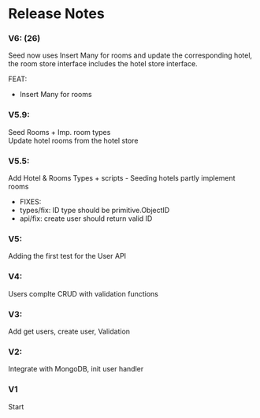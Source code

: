 # Release Notes

### V6: (26)
Seed now uses Insert Many for rooms and update the corresponding hotel,
the room store interface includes the hotel store interface.

FEAT: 
- Insert Many for rooms

### V5.9:
Seed Rooms + Imp. room types  
Update hotel rooms from the hotel store
 
### V5.5:
Add Hotel & Rooms Types + scripts - Seeding hotels
partly implement rooms
- FIXES:
 - types/fix: ID type should be primitive.ObjectID
 - api/fix: create user should return valid ID 

### V5:
Adding the first test for the User API

### V4:
Users complte CRUD with validation functions

### V3:
Add get users, create user, Validation

### V2: 
Integrate with MongoDB, init user handler

### V1 
Start